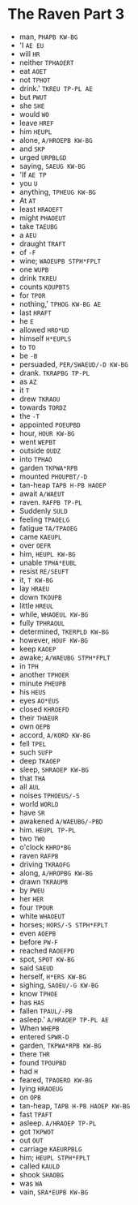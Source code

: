 # The Raven Part 3

* man, `PHAPB KW-BG`
* 'I `AE EU`
* will `HR`
* neither `TPHAOERT`
* eat `AOET`
* not `TPHOT`
* drink.' `TKREU TP-PL AE`
* but `PWUT`
* she `SHE`
* would `WO`
* leave `HREF`
* him `HEUPL`
* alone, `A/HROEPB KW-BG`
* and `SKP`
* urged `URPBLGD`
* saying, `SAEUG KW-BG`
* 'If `AE TP`
* you `U`
* anything, `TPHEUG KW-BG`
* At `AT`
* least `HRAOEFT`
* might `PHAOEUT`
* take `TAEUBG`
* a `AEU`
* draught `TRAFT`
* of `-F`
* wine; `WAOEUPB STPH*FPLT`
* one `WUPB`
* drink `TKREU`
* counts `KOUPBTS`
* for `TPOR`
* nothing,' `TPHOG KW-BG AE`
* last `HRAFT`
* he `E`
* allowed `HRO*UD`
* himself `H*EUPLS`
* to `TO`
* be `-B`
* persuaded, `PER/SWAEUD/-D KW-BG`
* drank. `TKRAPBG TP-PL`
* as `AZ`
* it `T`
* drew `TKRAOU`
* towards `TORDZ`
* the `-T`
* appointed `POEUPBD`
* hour, `HOUR KW-BG`
* went `WEPBT`
* outside `OUDZ`
* into `TPHAO`
* garden `TKPWA*RPB`
* mounted `PHOUPBT/-D`
* tan-heap `TAPB H-PB HAOEP`
* await `A/WAEUT`
* raven. `RAFPB TP-PL`
* Suddenly `SULD`
* feeling `TPAOELG`
* fatigue `TA/TPAOEG`
* came `KAEUPL`
* over `OEFR`
* him, `HEUPL KW-BG`
* unable `TPHA*EUBL`
* resist `RE/SEUFT`
* it, `T KW-BG`
* lay `HRAEU`
* down `TKOUPB`
* little `HREUL`
* while, `WHAOEUL KW-BG`
* fully `TPHRAOUL`
* determined, `TKERPLD KW-BG`
* however, `HOUF KW-BG`
* keep `KAOEP`
* awake; `A/WAEUBG STPH*FPLT`
* in `TPH`
* another `TPHOER`
* minute `PHEUPB`
* his `HEUS`
* eyes `AO*EUS`
* closed `KHROEFD`
* their `THAEUR`
* own `OEPB`
* accord, `A/KORD KW-BG`
* fell `TPEL`
* such `SUFP`
* deep `TKAOEP`
* sleep, `SHRAOEP KW-BG`
* that `THA`
* all `AUL`
* noises `TPHOEUS/-S`
* world `WORLD`
* have `SR`
* awakened `A/WAEUBG/-PBD`
* him. `HEUPL TP-PL`
* two `TWO`
* o'clock `KHRO*BG`
* raven `RAFPB`
* driving `TKRAOFG`
* along, `A/HROPBG KW-BG`
* drawn `TKRAUPB`
* by `PWEU`
* her `HER`
* four `TPOUR`
* white `WHAOEUT`
* horses; `HORS/-S STPH*FPLT`
* even `AOEPB`
* before `PW-F`
* reached `RAOEFPD`
* spot, `SPOT KW-BG`
* said `SAEUD`
* herself, `H*ERS KW-BG`
* sighing, `SAOEU/-G KW-BG`
* know `TPHOE`
* has `HAS`
* fallen `TPAUL/-PB`
* asleep.' `A/HRAOEP TP-PL AE`
* When `WHEPB`
* entered `SPWR-D`
* garden, `TKPWA*RPB KW-BG`
* there `THR`
* found `TPOUPBD`
* had `H`
* feared, `TPAOERD KW-BG`
* lying `HRAOEUG`
* on `OPB`
* tan-heap, `TAPB H-PB HAOEP KW-BG`
* fast `TPAFT`
* asleep. `A/HRAOEP TP-PL`
* got `TKPWOT`
* out `OUT`
* carriage `KAEURPBLG`
* him; `HEUPL STPH*FPLT`
* called `KAULD`
* shook `SHAOBG`
* was `WA`
* vain, `SRA*EUPB KW-BG`
